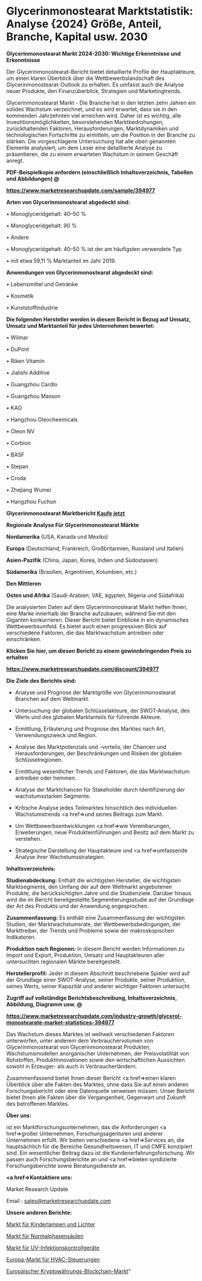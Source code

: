 # Glycerinmonostearat Marktstatistik: Analyse {2024} Größe, Anteil, Branche, Kapital usw. 2030

<strong>Glycerinmonostearat Markt 2024-2030: Wichtige Erkenntnisse und Erkenntnisse</strong>

Der Glycerinmonostearat-Bericht bietet detaillierte Profile der Hauptakteure, um einen klaren Überblick über die Wettbewerbslandschaft des Glycerinmonostearat-Outlook zu erhalten. Es umfasst auch die Analyse neuer Produkte, den Finanzüberblick, Strategien und Marketingtrends.

Glycerinmonostearat Markt - Die Branche hat in den letzten zehn Jahren ein solides Wachstum verzeichnet, und es wird erwartet, dass sie in den kommenden Jahrzehnten viel erreichen wird. Daher ist es wichtig, alle Investitionsmöglichkeiten, bevorstehenden Marktbedrohungen, zurückhaltenden Faktoren, Herausforderungen, Marktdynamiken und technologischen Fortschritte zu ermitteln, um die Position in der Branche zu stärken. Die vorgeschlagene Untersuchung hat alle oben genannten Elemente analysiert, um dem Leser eine detaillierte Analyse zu präsentieren, die zu einem erwarteten Wachstum in seinem Geschäft anregt.



<strong><b>PDF-Beispielkopie anfordern (einschließlich Inhaltsverzeichnis, Tabellen und Abbildungen) @ </b></strong>

<strong><a href=https://www.marketresearchupdate.com/sample/394977>

<strong>https://www.marketresearchupdate.com/sample/394977</u></a></strong></strong>



<strong>Arten von Glycerinmonostearat abgedeckt sind:</strong>

• Monoglyceridgehalt: 40–50 %

• Monoglyceridgehalt: 90 %

• Andere

• Monoglyceridgehalt: 40–50 % ist der am häufigsten verwendete Typ

• mit etwa 59,11 % Marktanteil im Jahr 2019.



<strong>Anwendungen von Glycerinmonostearat abgedeckt sind:</strong>

• Lebensmittel und Getränke

• Kosmetik

• Kunststoffindustrie



<strong>Die folgenden Hersteller werden in diesem Bericht in Bezug auf Umsatz, Umsatz und Marktanteil für jedes Unternehmen bewertet:</strong>

• Wilmar

• DuPont

• Riken Vitamin

• Jialishi Additive

• Guangzhou Cardlo

• Guangzhou Masson

• KAO

• Hangzhou Oleocheemicals

• Oleon NV

• Corbion

• BASF

• Stepan

• Croda

• Zhejiang Wumei

• Hangzhou Fuchun



<strong>Glycerinmonostearat Marktbericht <a href=https://www.marketresearchupdate.com/buynow/394977>Kaufe jetzt</a></strong>



<strong>Regionale Analyse Für Glycerinmonostearat Märkte</strong>



<strong>Nordamerika</strong> (USA, Kanada und Mexiko)



<strong>Europa</strong> (Deutschland, Frankreich, Großbritannien, Russland und Italien)



<strong>Asien-Pazifik</strong> (China, Japan, Korea, Indien und Südostasien)



<strong>Südamerika</strong> (Brasilien, Argentinien, Kolumbien, etc.)



<strong>Den Mittleren</strong> 

<strong>Osten und Afrika</strong> (Saudi-Arabien, VAE, ägypten, Nigeria und Südafrika)

Die analysierten Daten auf dem Glycerinmonostearat Markt helfen Ihnen, eine Marke innerhalb der Branche aufzubauen, während Sie mit den Giganten konkurrieren. Dieser Bericht bietet Einblicke in ein dynamisches Wettbewerbsumfeld. Es bietet auch einen progressiven Blick auf verschiedene Faktoren, die das Marktwachstum antreiben oder einschränken.



<strong>Klicken Sie hier, um diesen Bericht zu einem gewinnbringenden Preis zu erhalten
</strong>

<strong><a href=https://www.marketresearchupdate.com/discount/394977>https://www.marketresearchupdate.com/discount/394977</b></u></strong></a>



<strong>Die Ziele des Berichts sind:</strong>

- Analyse und Prognose der Marktgröße von Glycerinmonostearat Branchen auf dem Weltmarkt.

- Untersuchung der globalen Schlüsselakteure, der SWOT-Analyse, des Werts und des globalen Marktanteils für führende Akteure.

- Ermittlung, Erläuterung und Prognose des Marktes nach Art, Verwendungszweck und Region.

- Analyse des Marktpotenzials und -vorteils, der Chancen und Herausforderungen, der Beschränkungen und Risiken der globalen Schlüsselregionen.

- Ermittlung wesentlicher Trends und Faktoren, die das Marktwachstum antreiben oder hemmen.

- Analyse der Marktchancen für Stakeholder durch Identifizierung der wachstumsstarken Segmente.

- Kritische Analyse jedes Teilmarktes hinsichtlich des individuellen Wachstumstrends <a href=>und</a> seines Beitrags zum Markt.

- Um Wettbewerbsentwicklungen <a href=>wie</a> Vereinbarungen, Erweiterungen, neue Produkteinführungen und Besitz auf dem Markt zu verstehen.

- Strategische Darstellung der Hauptakteure und <a href=>umfas</a>sende Analyse ihrer Wachstumsstrategien.



<strong>Inhaltsverzeichnis:</strong>



<strong>Studienabdeckung:</strong> Enthält die wichtigsten Hersteller, die wichtigsten Marktsegmente, den Umfang der auf dem Weltmarkt angebotenen Produkte, die berücksichtigten Jahre und die Studienziele. Darüber hinaus wird die im Bericht bereitgestellte Segmentierungsstudie auf der Grundlage der Art des Produkts und der Anwendung angesprochen.



<strong>Zusammenfassung:</strong> Es enthält eine Zusammenfassung der wichtigsten Studien, der Marktwachstumsrate, der Wettbewerbsbedingungen, der Markttreiber, der Trends und Probleme sowie der makroskopischen Indikatoren.



<strong>Produktion nach Regionen:</strong> In diesem Bericht werden Informationen zu Import und Export, Produktion, Umsatz und Hauptakteuren aller untersuchten regionalen Märkte bereitgestellt.



<strong>Herstellerprofil:</strong> Jeder in diesem Abschnitt beschriebene Spieler wird auf der Grundlage einer SWOT-Analyse, seiner Produkte, seiner Produktion, seines Werts, seiner Kapazität und anderer wichtiger Faktoren untersucht.



<strong><b>Zugriff auf vollständige Berichtsbeschreibung, Inhaltsverzeichnis, Abbildung, Diagramm usw. @ </b></strong>

<strong><a href=https://www.marketresearchupdate.com/industry-growth/glycerol-monostearate-market-statistices-394977>https://www.marketresearchupdate.com/industry-growth/glycerol-monostearate-market-statistices-394977</a></strong>

Das Wachstum dieses Marktes ist weltweit verschiedenen Faktoren unterworfen, unter anderem dem Verbrauchervolumen von Glycerinmonostearat von Glycerinmonostearat Produkten, Wachstumsmodellen anorganischer Unternehmen, der Preisvolatilität von Rohstoffen, Produktinnovationen sowie den wirtschaftlichen Aussichten sowohl in Erzeuger- als auch in Verbraucherländern.

Zusammenfassend bietet Ihnen dieser Bericht <a href=>einen</a> klaren Überblick über alle Fakten des Marktes, ohne dass Sie auf einen anderen Forschungsbericht oder eine Datenquelle verweisen müssen. Unser Bericht bietet Ihnen alle Fakten über die Vergangenheit, Gegenwart und Zukunft des betroffenen Marktes.



<strong>Über uns:</strong>

 ist ein Marktforschungsunternehmen, das die Anforderungen <a href=>großer</a> Unternehmen, Forschungsagenturen und anderer Unternehmen erfüllt. Wir bieten verschiedene <a href=>Services</a> an, die hauptsächlich für die Bereiche Gesundheitswesen, IT und CMFE konzipiert sind. Ein wesentlicher Beitrag dazu ist die Kundenerfahrungsforschung. Wir passen auch Forschungsberichte an und <a href=>bieten</a> syndizierte Forschungsberichte sowie Beratungsdienste an.



<strong><a href=>Kontaktiere uns:</a></strong>

Market Research Update

Email : sales@marketresearchupdate.com



<strong>Unsere anderen Berichte:</strong>

<a href=https://www.linkedin.com/pulse/kids-lamps-lights-market-2023-size-growth-trends>Markt für Kinderlampen und Lichter</a>

<a href=https://www.linkedin.com/pulse/normal-phase-columns-market-2023-top-key-players>Markt für Normalphasensäulen</a>

<a href=https://www.linkedin.com/pulse/uv-infection-control-device-market-size-emerging>Markt für UV-Infektionskontrollgeräte</a>

<a href=https://www.linkedin.com/pulse/europe-hvac-controls-market-2023-comprehensive-strategic>Europa-Markt für HVAC-Steuerungen</a>

<a href=https://www.linkedin.com/pulse/europe-cryptocurrency-blockchain-market-report>Europäischer Kryptowährungs-Blockchain-Markt</a>"
